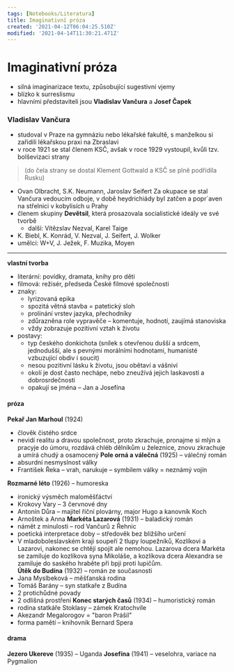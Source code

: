 ```yaml
---
tags: [Notebooks/Literatura]
title: Imaginativní próza
created: '2021-04-12T06:04:25.510Z'
modified: '2021-04-14T11:30:21.471Z'
---
```


# Imaginativní próza
- silná imaginarizace textu, způsobující sugestivní vjemy
- blízko k surreslismu
- hlavními představiteli jsou __Vladislav Vančura__ a __Josef Čapek__

### Vladislav Vančura
- studoval v Praze na gymnáziu nebo lékařské fakultě, s manželkou si zařidili lékařskou praxi na Zbraslavi 
- v roce 1921 se stal členem KSČ, avšak v roce 1929 vystoupil, kvůli tzv. bolševizaci strany
> (do čela strany se dostal Klement Gottwald a KSČ se plně podřídila Rusku)
- Ovan Olbracht, S.K. Neumann, Jaroslav Seifert
Za okupace se stal Vančura vedoucím odboje, v době heydrichiády byl zatčen a popr`aven na střelnici v kobylisích u Prahy
- členem skupiny __Devětsil__, která prosazovala socialistické ideály ve své tvorbě
  - další: Vítězslav Nezval, Karel Taige
- K. Biebl, K. Konrád, V. Nezval, J. Seifert, J. Wolker
- umělci: W+V, J. Ježek, F. Muzika, Moyen
---
__vlastní tvorba__
- literární: povídky, dramata, knihy pro děti
- filmová: režisér, předseda České filmové společnosti
- znaky: 
  - lyrizovaná epika
  - spozitá větná stavba = patetický sloh
  - prolínání vrstev jazyka, přechodníky  
  - zdůrazněna role vypravěče – komentuje, hodnotí, zaujímá stanoviska
  - vždy zobrazuje pozitivní vztah k životu
- postavy:  
  - typ českého donkichota (snílek s otevřenou dušší a srdcem, jednodušší, ale s pevnými morálními hodnotami, humanisté vzbuzující obdiv i soucit)
  - nesou pozitivní lásku k životu, jsou obětaví a vášniví
  - okolí je dost často nechápe, nebo zneužívá jejich laskavosti a dobrosrdečnosti
  - opakují se jména – Jan a Josefína
#### próza
__Pekař Jan Marhoul__ (1924)
- člověk čistého srdce
- nevidí realitu a dravou společnost, proto zkrachuje, pronajme si mlýn a pracyje do úmoru, rozdává chléb dělníkům u železnice, znovu zkrachuje a umírá chudý a osamocený
__Pole orná a válečná__ (1925) – válečný román
- absurdní nesmyslnost války
- František Řeka – vrah, narukuje – symbilem války = neznámý vojín

__Rozmarné léto__ (1926) – humoreska
- ironický výsměch maloměšťáctví
- Krokovy Vary – 3 červnové dny
- Antonín Důra – majitel říční plovárny, major Hugo a kanovník Koch
- Arnoštek a Anna
__Markéta Lazarová__ (1931) – baladický román
- námět z minulosti – rod Vančurů z Řehnic
- poetická interpretace doby – středověk bez bližšího určení
- V mladoboleslavském kraji soupeří 2 tlupy loupežníků, Kozlíkovi a Lazarovi, nakonec se chtějí spojit ale nemohou. Lazarova dcera Markéta se zamiluje do kozlíkova syna Mikoláše, a kozlíkova dcera Alexandra se zamiluje do saského hraběte při bpji proti lupičům.  
__Útěk do Budína__ (1932) – román ze současnosti
- Jana Myslbeková – měšťanská rodina 
- Tomáš Barány – syn statkaře z Budína
- 2 protichůdné povady
- 2 odlišná prostření
__Konec starých časů__ (1934) – humoristický román
- rodina statkáře Stoklasy – zámek Kratochvíle
- Akezandr Megalorogov = "baron Prášil"
- forma pamětí – knihovník Bernard Spera
#### drama
__Jezero Ukereve__ (1935) – Uganda
__Josefína__ (1941) – veselohra, variace na Pygmalion

